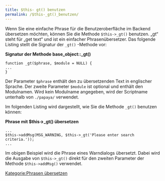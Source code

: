 ```yaml
---
title: $this- gt() benutzen
permalink: /$this-_gt()_benutzen/
---
```


Wenn Sie eine einfache Phrase für die Benutzeroberfläche im Backend übersetzen möchten, können Sie die Methode `$this->_gt()` benutzen. „gt“ steht für „get text“ und ist ein einfacher Phrasenübersetzer. Das folgende Listing stellt die Signatur der `_gt()` -Methode vor:

**Signatur der Methode base_object::_gt()**

~~~~ {.php}
function _gt($phrase, $module = NULL) {
...
}
~~~~

Der Parameter `$phrase` enthält den zu übersetzenden Text in englischer Sprache. Der zweite Parameter `$module` ist optional und enthält den Modulnamen. Wird kein Modulname angegeben, wird der Scriptname unterhalb von `./papaya/` verwendet.

Im folgenden Listing wird dargestellt, wie Sie die Methode `_gt()` benutzen können:

**Phrase mit \$this-\>_gt() übersetzen**

~~~~ {.php}
...
$this->addMsg(MSG_WARNING, $this->_gt('Please enter search criteria.'));
...
~~~~

Im obigen Beispiel wird die Phrase eines Warndialogs übersetzt. Dabei wird die Ausgabe von `$this->_gt()` direkt für den zweiten Parameter der Methode `$this->addMsg()` verwendet.

[Kategorie:Phrasen übersetzen](/Kategorie:Phrasen_übersetzen )